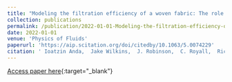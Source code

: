 ```yaml
---
title: "Modeling the filtration efficiency of a woven fabric: The role of multiple lengthscales"
collection: publications
permalink: /publication/2022-01-01-Modeling-the-filtration-efficiency-of-a-woven-fabric-The-role-of-multiple-lengthscales
date: 2022-01-01
venue: 'Physics of Fluids'
paperurl: 'https://aip.scitation.org/doi/citedby/10.1063/5.0074229'
citation: ' Ioatzin Anda,  Jake Wilkins,  J. Robinson,  C. Royall,  Richard Sear, &quot;Modeling the filtration efficiency of a woven fabric: The role of multiple lengthscales.&quot; Physics of Fluids, 2022.'
---
```

[Access paper here](https://aip.scitation.org/doi/citedby/10.1063/5.0074229){:target="_blank"}

